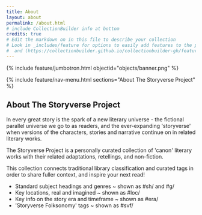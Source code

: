 ```yaml
---
title: About
layout: about
permalink: /about.html
# include CollectionBuilder info at bottom
credits: true
# Edit the markdown on in this file to describe your collection
# Look in _includes/feature for options to easily add features to the page
#  and (https://collectionbuilder.github.io/collectionbuilder-gh/feature_options.html)
---
```


{% include feature/jumbotron.html objectid="objects/banner.png" %} 

{% include feature/nav-menu.html sections="About The Storyverse Project" %}

## About The Storyverse Project 

In every great story is the spark of a new literary universe - the fictional parallel universe we go to as readers, and the ever-expanding 'storyverse' when versions of the characters, stories and narrative continue on in related literary works.


The Storyverse Project is a personally curated collection of 'canon' literary works with their related adaptations, retellings, and non-fiction. 

This collection connects traditional library classification and curated tags in order to share fuller context, and inspire your next read!
+ Standard subject headings and genres ~ shown as #sh/ and #g/
+ Key locations, real and imagined ~ shown as #loc/
+ Key info on the story era and timeframe ~ shown as #era/
+ 'Storyverse Folksonomy' tags ~ shown as #svf/

